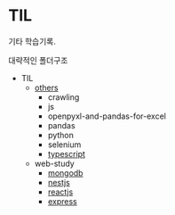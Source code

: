 # TIL

기타 학습기록.

대략적인 폴더구조

- TIL
  - [others](others/README.md)
    - crawling
    - js
    - openpyxl-and-pandas-for-excel
    - pandas
    - python
    - selenium
    - [typescript](others/typescript/README.md)
  - web-study
    - [mongodb](web-study/mongodb/README.md)
    - [nestjs](web-study/nestjs/README.md)
    - [reactjs](web-study/reactjs/README.md)
    - [express](web-study/express/README.md)

